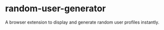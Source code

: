 # random-user-generator
A browser extension to display and generate random user profiles instantly.
